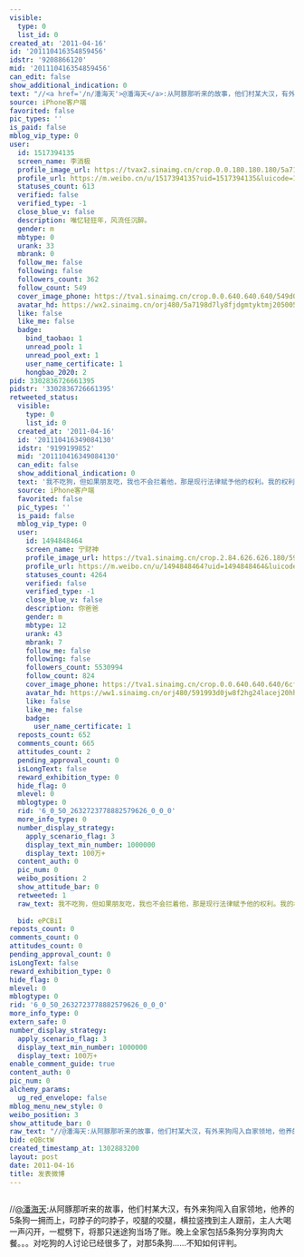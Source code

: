 ```yaml
---
visible:
  type: 0
  list_id: 0
created_at: '2011-04-16'
id: '201110416354859456'
idstr: '9208866120'
mid: '201110416354859456'
can_edit: false
show_additional_indication: 0
text: "//<a href='/n/潘海天'>@潘海天</a>:从阿豚那听来的故事，他们村某大汉，有外来狗闯入自家领地，他养的5条狗一拥而上，叼脖子的叼脖子，咬腿的咬腿，横拉竖拽到主人跟前，主人大喝一声闪开，一棍劈下，将那只迷途狗当场了账。晚上全家包括5条狗分享狗肉大餐。。。对吃狗的人讨论已经很多了，对那5条狗……不知如何评判。"
source: iPhone客户端
favorited: false
pic_types: ''
is_paid: false
mblog_vip_type: 0
user:
  id: 1517394135
  screen_name: 李消极
  profile_image_url: https://tvax2.sinaimg.cn/crop.0.0.180.180.180/5a7198d7ly8fjdgmtyktmj20500500so.jpg?KID=imgbed,tva&Expires=1606400114&ssig=zkF1gjcH9V
  profile_url: https://m.weibo.cn/u/1517394135?uid=1517394135&luicode=10000011&lfid=2304131517394135_-_WEIBO_SECOND_PROFILE_WEIBO
  statuses_count: 613
  verified: false
  verified_type: -1
  close_blue_v: false
  description: 唯忆轻狂年，风流任沉醉。
  gender: m
  mbtype: 0
  urank: 33
  mbrank: 0
  follow_me: false
  following: false
  followers_count: 362
  follow_count: 549
  cover_image_phone: https://tva1.sinaimg.cn/crop.0.0.640.640.640/549d0121tw1egm1kjly3jj20hs0hsq4f.jpg
  avatar_hd: https://wx2.sinaimg.cn/orj480/5a7198d7ly8fjdgmtyktmj20500500so.jpg
  like: false
  like_me: false
  badge:
    bind_taobao: 1
    unread_pool: 1
    unread_pool_ext: 1
    user_name_certificate: 1
    hongbao_2020: 2
pid: 3302836726661395
pidstr: '3302836726661395'
retweeted_status:
  visible:
    type: 0
    list_id: 0
  created_at: '2011-04-16'
  id: '201110416349084130'
  idstr: '9199199852'
  mid: '201110416349084130'
  can_edit: false
  show_additional_indication: 0
  text: '我不吃狗，但如果朋友吃，我也不会拦着他，那是现行法律赋予他的权利。我的权利就是，如果知道哪个朋友吃了自己养的狗，就只能以“没人性”为由与其绝交了。 '
  source: iPhone客户端
  favorited: false
  pic_types: ''
  is_paid: false
  mblog_vip_type: 0
  user:
    id: 1494848464
    screen_name: 宁财神
    profile_image_url: https://tva1.sinaimg.cn/crop.2.84.626.626.180/591993d0jw8f2hg24lacej20hh0m8n3u.jpg?KID=imgbed,tva&Expires=1606400114&ssig=9pExwS0ZY4
    profile_url: https://m.weibo.cn/u/1494848464?uid=1494848464&luicode=10000011&lfid=2304131517394135_-_WEIBO_SECOND_PROFILE_WEIBO
    statuses_count: 4264
    verified: false
    verified_type: -1
    close_blue_v: false
    description: 你爸爸
    gender: m
    mbtype: 12
    urank: 43
    mbrank: 7
    follow_me: false
    following: false
    followers_count: 5530994
    follow_count: 824
    cover_image_phone: https://tva1.sinaimg.cn/crop.0.0.640.640.640/6cf8d7ebjw1ehfr4xa8psj20hs0hsgpg.jpg
    avatar_hd: https://ww1.sinaimg.cn/orj480/591993d0jw8f2hg24lacej20hh0m8n3u.jpg
    like: false
    like_me: false
    badge:
      user_name_certificate: 1
  reposts_count: 652
  comments_count: 665
  attitudes_count: 2
  pending_approval_count: 0
  isLongText: false
  reward_exhibition_type: 0
  hide_flag: 0
  mlevel: 0
  mblogtype: 0
  rid: '6_0_50_2632723778882579626_0_0_0'
  more_info_type: 0
  number_display_strategy:
    apply_scenario_flag: 3
    display_text_min_number: 1000000
    display_text: 100万+
  content_auth: 0
  pic_num: 0
  weibo_position: 2
  show_attitude_bar: 0
  retweeted: 1
  raw_text: 我不吃狗，但如果朋友吃，我也不会拦着他，那是现行法律赋予他的权利。我的权利就是，如果知道哪个朋友吃了自己养的狗，就只能以“没人性”为由与其绝交了。
    ​​​
  bid: ePCBiI
reposts_count: 0
comments_count: 0
attitudes_count: 0
pending_approval_count: 0
isLongText: false
reward_exhibition_type: 0
hide_flag: 0
mlevel: 0
mblogtype: 0
rid: '6_0_50_2632723778882579626_0_0_0'
more_info_type: 0
extern_safe: 0
number_display_strategy:
  apply_scenario_flag: 3
  display_text_min_number: 1000000
  display_text: 100万+
enable_comment_guide: true
content_auth: 0
pic_num: 0
alchemy_params:
  ug_red_envelope: false
mblog_menu_new_style: 0
weibo_position: 3
show_attitude_bar: 0
raw_text: "//@潘海天:从阿豚那听来的故事，他们村某大汉，有外来狗闯入自家领地，他养的5条狗一拥而上，叼脖子的叼脖子，咬腿的咬腿，横拉竖拽到主人跟前，主人大喝一声闪开，一棍劈下，将那只迷途狗当场了账。晚上全家包括5条狗分享狗肉大餐。。。对吃狗的人讨论已经很多了，对那5条狗……不知如何评判。"
bid: eQBctW
created_timestamp_at: 1302883200
layout: post
date: 2011-04-16
title: 发表微博
---
```


![]()

//<a href='/n/潘海天'>@潘海天</a>:从阿豚那听来的故事，他们村某大汉，有外来狗闯入自家领地，他养的5条狗一拥而上，叼脖子的叼脖子，咬腿的咬腿，横拉竖拽到主人跟前，主人大喝一声闪开，一棍劈下，将那只迷途狗当场了账。晚上全家包括5条狗分享狗肉大餐。。。对吃狗的人讨论已经很多了，对那5条狗……不知如何评判。

